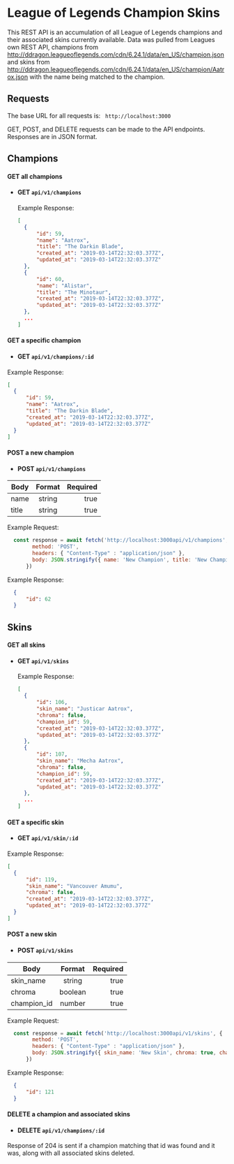 # League of Legends Champion Skins
This REST API is an accumulation of all League of Legends champions and their associated skins currently available. Data was pulled from Leagues own REST API, champions from http://ddragon.leagueoflegends.com/cdn/6.24.1/data/en_US/champion.json and skins from http://ddragon.leagueoflegends.com/cdn/6.24.1/data/en_US/champion/Aatrox.json with the name being matched to the champion.

## Requests
The base URL for all requests is: ` http://localhost:3000`

GET, POST, and DELETE requests can be made to the API endpoints. Responses are in JSON format.

## Champions

#### GET all champions
* #### GET `api/v1/champions`

  Example Response:
  ```json
  [
    {
        "id": 59,
        "name": "Aatrox",
        "title": "The Darkin Blade",
        "created_at": "2019-03-14T22:32:03.377Z",
        "updated_at": "2019-03-14T22:32:03.377Z"
    },
    {
        "id": 60,
        "name": "Alistar",
        "title": "The Minotaur",
        "created_at": "2019-03-14T22:32:03.377Z",
        "updated_at": "2019-03-14T22:32:03.377Z"
    },
    ...
  ]
  ```
#### GET a specific champion
  * #### GET `api/v1/champions/:id`

  Example Response:
  ```json
  [
    {
        "id": 59,
        "name": "Aatrox",
        "title": "The Darkin Blade",
        "created_at": "2019-03-14T22:32:03.377Z",
        "updated_at": "2019-03-14T22:32:03.377Z"
    }
  ]
  ```

#### POST a new champion
  * #### POST `api/v1/champions`

| Body    | Format   | Required  |
| --------|:--------:| ---------:|
| name    | string   | true      |
| title   | string   | true      |

Example Request:

```js
  const response = await fetch('http://localhost:3000api/v1/champions', {
        method: 'POST',
        headers: { "Content-Type" : "application/json" },
        body: JSON.stringify({ name: 'New Champion', title: 'New Champion Title'})
      })
```

  Example Response:
  ```json
    {
        "id": 62
    }
  ```


  ## Skins

#### GET all skins
* #### GET `api/v1/skins`

  Example Response:
  ```json
  [
    {
        "id": 106,
        "skin_name": "Justicar Aatrox",
        "chroma": false,
        "champion_id": 59,
        "created_at": "2019-03-14T22:32:03.377Z",
        "updated_at": "2019-03-14T22:32:03.377Z"
    },
    {
        "id": 107,
        "skin_name": "Mecha Aatrox",
        "chroma": false,
        "champion_id": 59,
        "created_at": "2019-03-14T22:32:03.377Z",
        "updated_at": "2019-03-14T22:32:03.377Z"
    },
    ...
  ]
  ```

#### GET a specific skin
  * #### GET `api/v1/skin/:id`

  Example Response:
  ```json
  [
    {
        "id": 119,
        "skin_name": "Vancouver Amumu",
        "chroma": false,
        "created_at": "2019-03-14T22:32:03.377Z",
        "updated_at": "2019-03-14T22:32:03.377Z"
    }
  ]
  ```

#### POST a new skin
  * #### POST `api/v1/skins`

| Body        | Format   | Required  |
| ------------|:--------:| ---------:|
| skin_name   | string   | true      |
| chroma      | boolean  | true      |
| champion_id | number   | true      |

Example Request:

```js
  const response = await fetch('http://localhost:3000api/v1/skins', {
        method: 'POST',
        headers: { "Content-Type" : "application/json" },
        body: JSON.stringify({ skin_name: 'New Skin', chroma: true, champion_id: 59})
      })
```

  Example Response:
  ```json
    {
        "id": 121
    }
  ```

#### DELETE a champion and associated skins

  * #### DELETE `api/v1/champions/:id`

Response of 204 is sent if a champion matching that id was found and it was, along with all associated skins deleted.
